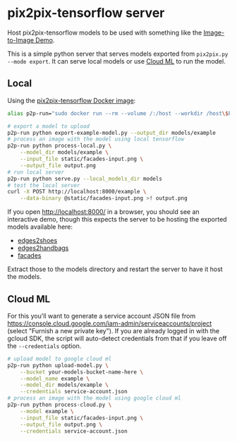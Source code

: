 # pix2pix-tensorflow server

Host pix2pix-tensorflow models to be used with something like the [Image-to-Image Demo](https://affinelayer.com/pixsrv/).

This is a simple python server that serves models exported from `pix2pix.py --mode export`.  It can serve local models or use [Cloud ML](https://cloud.google.com/ml/) to run the model.

## Local

Using the [pix2pix-tensorflow Docker image](https://hub.docker.com/r/affinelayer/pix2pix-tensorflow/):

```sh
alias p2p-run="sudo docker run --rm --volume /:/host --workdir /host\$PWD --env PYTHONUNBUFFERED=x --env CUDA_CACHE_PATH=/host/tmp/cuda-cache --env HOME=/host\$HOME --publish 8000:8000 affinelayer/pix2pix-tensorflow"

# export a model to upload
p2p-run python export-example-model.py --output_dir models/example
# process an image with the model using local tensorflow
p2p-run python process-local.py \
    --model_dir models/example \
    --input_file static/facades-input.png \
    --output_file output.png
# run local server
p2p-run python serve.py --local_models_dir models
# test the local server
curl -X POST http://localhost:8000/example \
    --data-binary @static/facades-input.png >! output.png
```

If you open [http://localhost:8000/](http://localhost:8000/) in a browser, you should see an interactive demo, though this expects the server to be hosting the exported models available here:

- [edges2shoes](https://mega.nz/#!HtYwAZTY!5tBLYt_6HFj9u2Kxgp4-I36O4EV9r3bDP44ztX3qesI)
- [edges2handbags](https://mega.nz/#!Clg3EaLA!YW2jfRHvwpJn5Elww_wM-f3eRzKiGHLw-F4A3eQCceI)
- [facades](https://mega.nz/#!f1ZjmZoa!mCSxFRxt1WLBpNFsv5raoroEigxomDVpdi40aOG1KMc)

Extract those to the models directory and restart the server to have it host the models.

## Cloud ML

For this you'll want to generate a service account JSON file from https://console.cloud.google.com/iam-admin/serviceaccounts/project (select "Furnish a new private key").  If you are already logged in with the gcloud SDK, the script will auto-detect credentials from that if you leave off the `--credentials` option.

```sh
# upload model to google cloud ml
p2p-run python upload-model.py \
    --bucket your-models-bucket-name-here \
    --model_name example \
    --model_dir models/example \
    --credentials service-account.json
# process an image with the model using google cloud ml
p2p-run python process-cloud.py \
    --model example \
    --input_file static/facades-input.png \
    --output_file output.png \
    --credentials service-account.json
```

